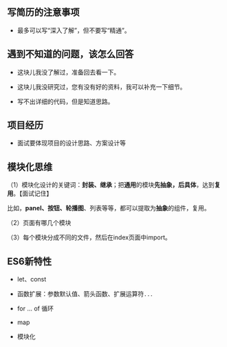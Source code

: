 


## 写简历的注意事项

- 最多可以写“深入了解”，但不要写“精通”。


## 遇到不知道的问题，该怎么回答

- 这块儿我没了解过，准备回去看一下。

- 这块儿我没研究过，您有没有好的资料，我可以补充一下细节。

- 写不出详细的代码，但是知道思路。



## 项目经历


- 面试要体现项目的设计思路、方案设计等



## 模块化思维




（1）模块化设计的关键词：**封装、继承**；把**通用**的模块**先抽象，后具体**，达到**复用**。【面试记住】

比如，**panel、按钮、轮播图**、列表等等，都可以提取为**抽象**的组件，复用。

（2）页面有哪几个模块

（3）每个模块分成不同的文件，然后在index页面中import。





## ES6新特性

- let、const

- 函数扩展：参数默认值、箭头函数、扩展运算符`...`

- for ... of 循环

- map

- 模块化








